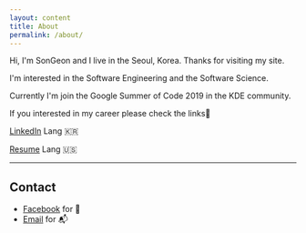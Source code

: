 ```yaml
---
layout: content
title: About
permalink: /about/
---
```

Hi, I'm SonGeon and I live in the Seoul, Korea. Thanks for visiting my site.

I'm interested in the Software Engineering and the Software Science.

Currently I'm join the Google Summer of Code 2019 in the KDE community.

If you interested in my career please check the links📝

[LinkedIn](https://www.linkedin.com/in/jen6/) Lang  🇰🇷

[Resume](https://drive.google.com/open?id=1Lv076JSROTKnJu_OGJoK0lIh21VpDh1m) Lang  🇺🇸


----

## Contact

- [Facebook](https://www.facebook.com/fjen6b) for 🕺
- [Email](fjen6b@gmail.com) for 📬

